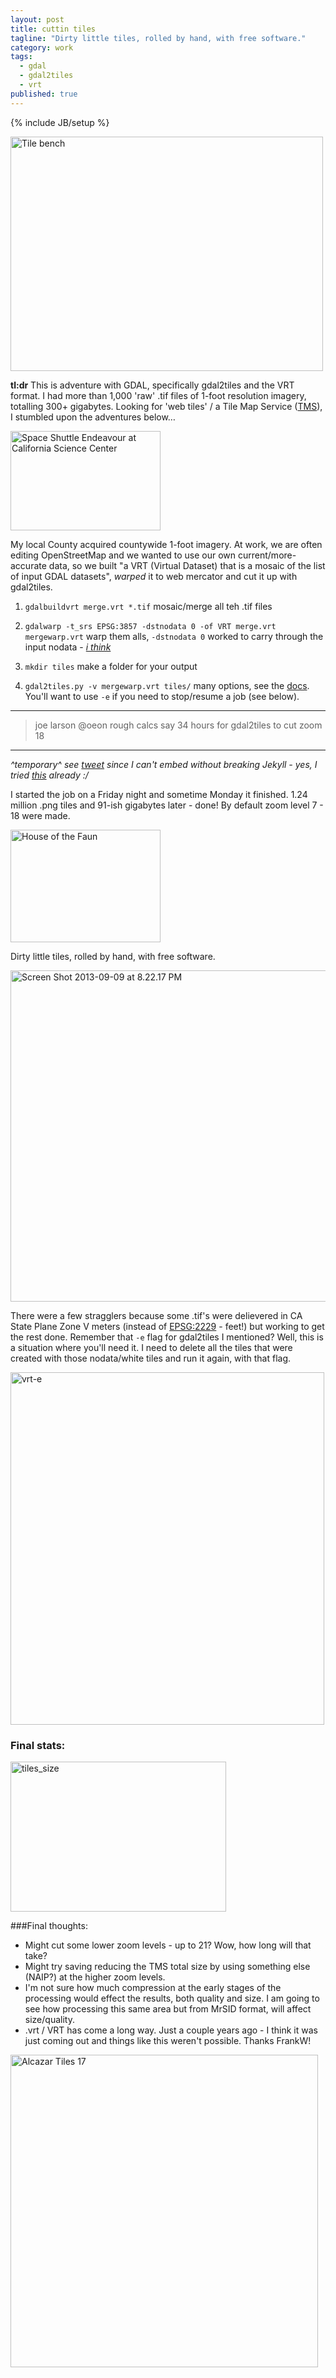 ```yaml
---
layout: post
title: cuttin tiles
tagline: "Dirty little tiles, rolled by hand, with free software."
category: work
tags: 
  - gdal
  - gdal2tiles
  - vrt
published: true
---
```


{% include JB/setup %}

<a href="http://www.flickr.com/photos/icathing/9860160/" title="Tile bench by icathing, on Flickr"><img src="http://farm1.staticflickr.com/5/9860160_ff26d182e3.jpg" width="500" height="375" alt="Tile bench"></a>

**tl:dr** This is adventure with GDAL, specifically gdal2tiles and the VRT format. I had more than 1,000 'raw' .tif files of 1-foot resolution imagery, totalling 300+ gigabytes. Looking for 'web tiles' / a Tile Map Service ([TMS](http://wiki.openstreetmap.org/wiki/Setting_up_TMS)), I stumbled upon the adventures below…

<a href="http://www.flickr.com/photos/skinnylawyer/8144013050/" title="Space Shuttle Endeavour at California Science Center by InSapphoWeTrust, on Flickr"><img src="http://farm9.staticflickr.com/8053/8144013050_a0b983b4e0_m.jpg" width="240" height="159" alt="Space Shuttle Endeavour at California Science Center"></a>

My local County acquired countywide 1-foot imagery. At work, we are often editing OpenStreetMap and we wanted to use our own current/more-accurate data, so we built "a VRT (Virtual Dataset) that is a mosaic of the list of input GDAL datasets", *warped* it to web mercator and cut it up with gdal2tiles.

1. `gdalbuildvrt merge.vrt *.tif` mosaic/merge all teh .tif files

2. `gdalwarp -t_srs EPSG:3857 -dstnodata 0 -of VRT merge.vrt mergewarp.vrt` warp them alls, `-dstnodata 0` worked to carry through the input nodata - [*i think*](http://trac.osgeo.org/gdal/wiki/UserDocs/GdalWarp)

3. `mkdir tiles` make a folder for your output

4. `gdal2tiles.py -v mergewarp.vrt tiles/` many options, see the [docs](http://www.gdal.org/gdal2tiles.html). You'll want to use `-e` if you need to stop/resume a job (see below).  

---

>joe larson @oeon
>rough calcs say 34 hours for gdal2tiles to cut zoom 18 
 
---

*^temporary^ see [tweet](https://twitter.com/oeon/status/376159617450901504) since I can't embed without breaking Jekyll - yes, I tried [this](https://github.com/scottwb/jekyll-tweet-tag/issues/1) already :/*

I started the job on a Friday night and sometime Monday it finished. 1.24 million .png tiles and 91-ish gigabytes later - done! By default zoom level 7 - 18 were made.

<a href="http://www.flickr.com/photos/the-consortium/7238535480/" title="House of the Faun by The Consortium, on Flickr"><img src="http://farm8.staticflickr.com/7076/7238535480_8d5d3cec86_m.jpg" width="240" height="180" alt="House of the Faun"></a>

Dirty little tiles, rolled by hand, with free software.

<a href="http://www.flickr.com/photos/j03lar50n/9715500498/" title="Screen Shot 2013-09-09 at 8.22.17 PM by j03lar50n, on Flickr"><img src="http://farm3.staticflickr.com/2847/9715500498_d01aff3efa_c.jpg" width="800" height="530" alt="Screen Shot 2013-09-09 at 8.22.17 PM"></a>

There were a few stragglers because some .tif's were delievered in CA State Plane Zone V meters (instead of [EPSG:2229](spatialreference.org/ref/epsg/2229/) - feet!) but working to get the rest done. Remember that `-e` flag for gdal2tiles I mentioned? Well, this is a situation where you'll need it. I need to delete all the tiles that were created with those nodata/white tiles and run it again, with that flag.

<a href="http://www.flickr.com/photos/j03lar50n/9723873672/" title="vrt-e by j03lar50n, on Flickr"><img src="http://farm8.staticflickr.com/7357/9723873672_cf5e388970_o.gif" width="502" height="564" alt="vrt-e"></a>

### Final stats: 
<a href="http://www.flickr.com/photos/j03lar50n/9723599817/" title="tiles_size by j03lar50n, on Flickr"><img src="http://farm8.staticflickr.com/7324/9723599817_2b332c7952_o.png" width="345" height="240" alt="tiles_size"></a>

###Final thoughts:
- Might cut some lower zoom levels - up to 21? Wow, how long will that take?
- Might try saving reducing the TMS total size by using something else (NAIP?) at the higher zoom levels.
- I'm not sure how much compression at the early stages of the processing would effect the results, both quality and size. I am going to see how processing this same area but from MrSID format, will affect size/quality.
- .vrt / VRT has come a long way. Just a couple years ago - I think it was just coming out and things like this weren't possible. Thanks FrankW!

<a href="http://www.flickr.com/photos/robven/3134215506/" title="Alcazar Tiles 17 by roberto_venturini, on Flickr"><img src="http://farm4.staticflickr.com/3285/3134215506_6546eb79af.jpg" width="492" height="500" alt="Alcazar Tiles 17"></a>